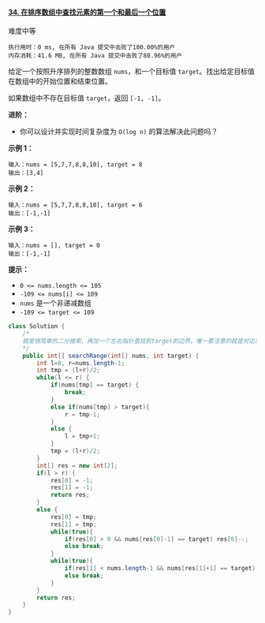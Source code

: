 #### [34. 在排序数组中查找元素的第一个和最后一个位置](https://leetcode-cn.com/problems/find-first-and-last-position-of-element-in-sorted-array/)

难度中等

```
执行用时：0 ms, 在所有 Java 提交中击败了100.00%的用户
内存消耗：41.6 MB, 在所有 Java 提交中击败了80.96%的用户
```



给定一个按照升序排列的整数数组 `nums`，和一个目标值 `target`。找出给定目标值在数组中的开始位置和结束位置。

如果数组中不存在目标值 `target`，返回 `[-1, -1]`。

**进阶：**

- 你可以设计并实现时间复杂度为 `O(log n)` 的算法解决此问题吗？

 

**示例 1：**

```
输入：nums = [5,7,7,8,8,10], target = 8
输出：[3,4]
```

**示例 2：**

```
输入：nums = [5,7,7,8,8,10], target = 6
输出：[-1,-1]
```

**示例 3：**

```
输入：nums = [], target = 0
输出：[-1,-1]
```

 

**提示：**

- `0 <= nums.length <= 105`
- `-109 <= nums[i] <= 109`
- `nums` 是一个非递减数组
- `-109 <= target <= 109`



```java
class Solution {
    /*
    就是很简单的二分搜索，再加一个左右指针查找到target的边界，唯一要注意的就是对边界的判断
    */
    public int[] searchRange(int[] nums, int target) {
        int l=0, r=nums.length-1;
        int tmp = (l+r)/2;
        while(l <= r) {
            if(nums[tmp] == target) {
                break;
            }
            else if(nums[tmp] > target){
                r = tmp-1;
            }
            else {
                l = tmp+1;
            }
            tmp = (l+r)/2;
        }
        int[] res = new int[2];
        if(l > r) {
            res[0] = -1;
            res[1] = -1;
            return res;
        }
        else {
            res[0] = tmp;
            res[1] = tmp;
            while(true){
                if(res[0] > 0 && nums[res[0]-1] == target) res[0]--;
                else break;
            } 
            while(true){
                if(res[1] < nums.length-1 && nums[res[1]+1] == target) res[1]++;
                else break;
            } 
        }
        return res;
    }
}
```


